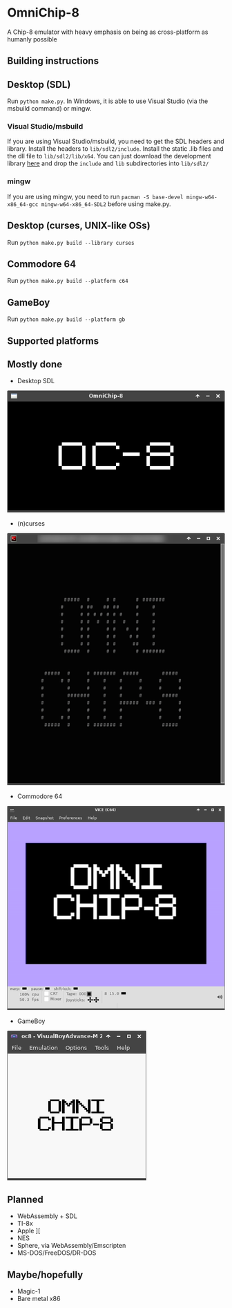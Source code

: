 OmniChip-8
=======
A Chip-8 emulator with heavy emphasis on being as cross-platform as humanly possible

Building instructions
-----
## Desktop (SDL)
Run `python make.py`. In Windows, it is able to use Visual Studio (via the msbuild command) or mingw.
### Visual Studio/msbuild
If you are using Visual Studio/msbuild, you need to get the SDL headers and library. Install the headers to `lib/sdl2/include`. Install the static .lib files and the dll file to `lib/sdl2/lib/x64`. You can just download the development library [here](http://libsdl.org/download-2.0.php) and drop the `include` and `lib` subdirectories into `lib/sdl2/`
### mingw
If you are using mingw, you need to run `pacman -S base-devel mingw-w64-x86_64-gcc mingw-w64-x86_64-SDL2` before using make.py.

## Desktop (curses, UNIX-like OSs)
Run `python make.py build --library curses`
## Commodore 64
Run `python make.py build --platform c64`
## GameBoy
Run `python make.py build --platform gb`


Supported platforms
------ 
## Mostly done
 * Desktop SDL

![SDL screenshot](./screenshots/sdl.png)
 * (n)curses

![ncurses screenshot](./screenshots/curses.png)
 * Commodore 64

![Commodore 64 screenshot](./screenshots/c64.png)
 * GameBoy

![Gameboy screenshot](./screenshots/gb.png)
## Planned
 * WebAssembly + SDL
 * TI-8x
 * Apple ][
 * NES
 * Sphere, via WebAssembly/Emscripten
 * MS-DOS/FreeDOS/DR-DOS

## Maybe/hopefully
 * Magic-1
 * Bare metal x86
